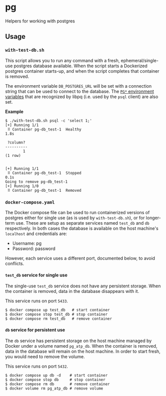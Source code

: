 # pg

Helpers for working with postgres

## Usage

### `with-test-db.sh`

This script allows you to run any command with a fresh, ephemeral/single-use postgres database available. When the script starts a Dockerized postgres container starts-up, and when the script completes that container is removed.

The environment variable `DB_POSTGRES_URL` will be set with a connection string that can be used to connect to the database. The [`PG*` environment variables](https://www.postgresql.org/docs/current/libpq-envars.html) that are recognized by libpq (i.e. used by the `psql` client) are also set.

**Example**

```
$ ./with-test-db.sh psql -c 'select 1;'
[+] Running 1/1
 ⠿ Container pg-db_test-1  Healthy                                                           1.8s

 ?column?
----------
        1
(1 row)


[+] Running 1/1
 ⠿ Container pg-db_test-1  Stopped                                                           0.1s
Going to remove pg-db_test-1
[+] Running 1/0
 ⠿ Container pg-db_test-1  Removed
```

### `docker-compose.yaml`

The Docker compose file can be used to run containerized versions of postgres either for single use (as is used by `with-test-db.sh`), or for longer-term use. These are setup as separate services named `test_db` and `db` respectively. In both cases the database is available on the host machine's `localhost` and credentials are:

- Username: pg
- Password: password

However, each service uses a different port, documented below, to avoid conflicts.

#### `test_db` service for single use

The single-use `test_db` service does not have any persistent storage. When the container is removed, data in the database disappears with it.

This service runs on port `5433`.

```
$ docker compose up test_db   # start container
$ docker compose stop test_db # stop container
$ docker compose rm test_db   # remove container
```

#### `db` service for persistent use

The `db` service has persistent storage on the host machine managed by Docker under a volume named `pg_atp_db`. When the container is removed, data in the database will remain on the host machine. In order to start fresh, you would need to remove the volume.

This service runs on port `5432`.

```
$ docker compose up db -d    # start container
$ docker compose stop db     # stop container
$ docker compose rm db       # remove container
$ docker volume rm pg_atp_db # remove volume
```

